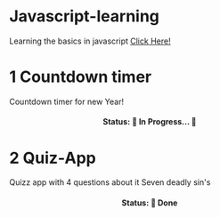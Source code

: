 # Javascript-learning
Learning the basics in javascript
<a href="https://alissonthx.github.io/javascript-learning/">Click Here!</a>

# 1 Countdown timer

Countdown timer for new Year!
<h4 align="center"> 
	Status: 🚧  In Progress...  🚧
</h4>

# 2 Quiz-App

Quizz app with 4 questions about it Seven deadly sin's

<h4 align="center"> 
  Status: 🚀 Done 
</h4>
